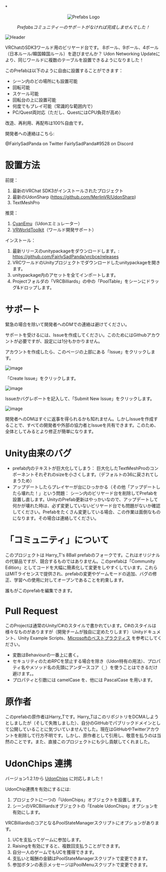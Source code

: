 *<p align="center"><img src="https://avatars.githubusercontent.com/u/50210138?s=200&v=4" alt="Prefabs Logo"></p>

<p align="center"><i>Prefabsコミュニティーのサポ－トがなければ完成しませんでした！</i></p>

![Header](https://user-images.githubusercontent.com/6299186/129038087-3d152dde-86bf-44e6-8fa7-a660230ff01e.png)

VRChatのSDK3ワールド用のビリヤード台です。 8ボール、9ボール、4ボール（日本ルール/韓国韓国ルール）を遊びませんか？ Udon Networking Updateにより、同じワールドに複数のテーブルを設置できるようになりました！

このPrefabは以下のように自由に設置することができます：

- シーン内のどの場所にも設置可能
- 回転可能
- スケール可能
- 回転台の上に設置可能
- 何度でもプレイ可能（常識的な範囲内で）
- PC/Quest両対応（ただし、QuestにはCPU負荷が高め）

改造、再利用、再配布は100%自由です。


開発者への連絡はこちら:

@FairlySadPanda on Twitter
FairlySadPanda#9528 on Discord

# 設置方法

前提：

1. 最新のVRChat SDK3がインストールされたプロジェクト
2. 最新のUdonSharp (https://github.com/MerlinVR/UdonSharp)
3. TextMeshPro

推奨：

1. [CyanEmu](https://github.com/CyanLaser/CyanEmu)（Udonエミュレーター）
2. [VRWorldToolkit](https://github.com/oneVR/VRWorldToolkit)（ワールド開発サポート）

インストール：

1. 最新リリースのunitypackageをダウンロードします。: https://github.com/FairlySadPanda/vrcbce/releases
2. VRCワールドのUnityプロジェクトでダウンロードしたunitypackageを開きます。
3. unitypackage内のアセットを全てインポートします。
4. Projectフォルダの「VRCBilliards」の中の「PoolTable」をシーンにドラッグ&ドロップします。


# サポート
緊急の場合を除いて開発者へのDMでの連絡は避けてください。

サポートを受けるには、Issueを作成してください。このためにはGithubアカウントが必要ですが、設定には1分もかかりません。

アカウントを作成したら、このページの上部にある「Issue」をクリックします。

![image](https://user-images.githubusercontent.com/732532/127752254-37061d3a-c13e-4de7-9212-792e17fe6472.png)

「Create Issue」をクリックします。

![image](https://user-images.githubusercontent.com/732532/127752268-c46fca03-72cf-4712-96b9-24e47764d791.png)

Issueかバグレポートを記入して、「Submit New Issue」をクリックします。

![image](https://user-images.githubusercontent.com/732532/127752457-03751bba-df2b-48f0-a220-a9cd699d9974.png)

開発者へのDMはすぐに返事を得られるかも知れません。しかしIssueを作成することで、すべての開発者や外部の協力者とIssueを共有できます。このため、全体としてみるとより修正が簡単になります。

# Unity由来のバグ

* prefab内のテキストが巨大化してしまう： 巨大化したTextMeshProのコンポーネントそれぞれのsizeを小さくします。（デフォルトの36に戻されてしまうため）
* アップデートしたらプレイヤーが台にひっかかる（その他「アップデートしたら壊れた！」という問題： シーン内のビリヤード台を削除してPrefabを設置し直します。UnityのPrefab更新はやっかいなので、アップデートして何かが壊れた時は、必ず変更していないビリヤード台でも問題がないか確認してください。Prefabをたくさん変更している場合、この作業は面倒なものになります。その場合は連絡してください。

# 「コミュニティ」について

このプロジェクトは Harry_T's 8Ball prefabのフォークです。これはオリジナルの代替品ですが、競合するものではありません。このprefabは「Community Edition」としてコードを大幅に簡素化して変更をしやすくしています。これらはMITライセンスで提供され、prefabの変更やゲームモードの追加、バグの修正、学習への使用に対してオープンであることを約束します。

誰もがこのprefabを編集できます。

# Pull Request
このProjectは通常のUnity/C#のスタイルで書かれています。C#のスタイルは様々なものがありますが（開発チームが独自に定めたりします）
Unityドキュメント、Unity Example Scripts、[Microsoftのベストプラクティス](https://docs.microsoft.com/en-us/dotnet/csharp/programming-guide/inside-a-program/coding-conventions) を参考にしてください。


  - 変数はBehaviourの一番上に書く。
  - セキュリティのためRPCを禁止する場合を除き（Udon特有の用法）、プロパティ名やメソッド名の先頭にアンダースコア（`_`）を使うことはできるだけ避けます。。
  - プロパティと引数には camelCase を、他には PascalCase を用います。

# 原作者

このprefabの原作者はHarry_Tです。Harry_TはこのリポジトリをDCMAしようとしましたが（そして失敗しました）、自分のGitHubでパブリックドメインとして公開していることに気づいていませんでした。現在はGitHubやTwitterアカウントを削除して行方不明です。しかし、原作者として引用し、敬意を払うのは当然のことです。また、直接このプロジェクトにも少し貢献してくれました。

# UdonChips 連携

バージョン1.2.1から [UdonChips](https://lura.booth.pm/items/3060394) に対応しました！

UdonChip連携を有効にするには:

  1. プロジェクトに一つの「UdonChips」オブジェクトを設置します。
  2. シーンのVRCBilliardsオブジェクトの「Enable UdonChips」オプションを有効にします。

VRCBilliardsのコアとなるPoolStateManagerスクリプトにオプションがあります。

  1. UCを支払ってゲームに参加します。
  2. Raisingを有効にすると、複数回支払うことができます。
  3. 自分一人のゲームでもUCを獲得できます。
  4. 支払いと報酬の金額はPoolStateManagerスクリプトで変更できます。
  5. 参加ボタンの表示メッセージはPoolMenuスクリプトで変更できます。
